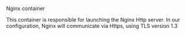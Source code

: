 Nginx container

This container is responsible for launching the Nginx Http server.
In our configuration, Nginx will communicate via Https, using TLS version 1.3